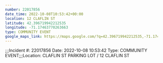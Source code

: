 ```yaml
---
number: 22017856
date_time: 2022-10-08T10:53:42+00:00
location: 12 CLAFLIN ST
latitude: 42.396719942212535
longitude: -71.17463770263663
type: COMMUNITY EVENT
google_maps_link: https://maps.google.com/?q=42.396719942212535,-71.17463770263663
---
```


;;;Incident #: 22017856   Date: 2022-10-08 10:53:42    Type: COMMUNITY EVENT;;;Location: CLAFLIN ST PARKING LOT / 12 CLAFLIN ST
